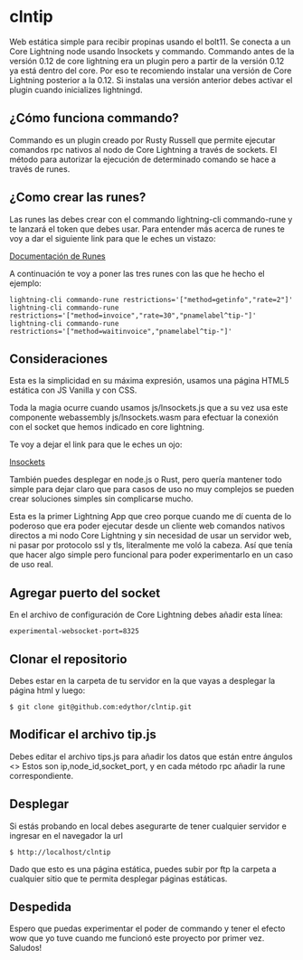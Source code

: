 # clntip
Web estática simple para recibir propinas usando el bolt11. Se conecta a un Core Lightning node usando lnsockets y commando. 
Commando antes de la versión 0.12 de core lightning era un plugin pero a partir de la versión 0.12 ya está dentro del core. Por eso te recomiendo instalar una versión de Core Lightning posterior a la 0.12. Si instalas una versión anterior debes activar el plugin cuando inicializes lightningd.

## ¿Cómo funciona commando?
Commando es un plugin creado por Rusty Russell que permite ejecutar comandos rpc nativos al nodo de Core Lightning a través de sockets. El método para autorizar la ejecución de determinado comando se hace a través de runes.

## ¿Como crear las runes?
Las runes las debes crear con el commando lightning-cli commando-rune y te lanzará el token que debes usar.
Para entender más acerca de runes te voy a dar el siguiente link para que le eches un vistazo:

[Documentación de Runes](https://github.com/rustyrussell/runes/tree/v0.3.1)


A continuación te voy a poner las tres runes con las que he hecho el ejemplo:

```gherkin=
lightning-cli commando-rune restrictions='["method=getinfo","rate=2"]'
lightning-cli commando-rune restrictions='["method=invoice","rate=30","pnamelabel^tip-"]'
lightning-cli commando-rune restrictions='["method=waitinvoice","pnamelabel^tip-"]'
```
## Consideraciones
Esta es la simplicidad en su máxima expresión, usamos una página HTML5 estática con JS Vanilla y con CSS.

Toda la magia ocurre cuando usamos js/lnsockets.js que a su vez usa este componente webassembly js/lnsockets.wasm 
 para efectuar la conexión con el socket que hemos indicado en core lightning.

Te voy a dejar el link para que le eches un ojo:

[lnsockets](https://github.com/jb55/lnsocket)

También puedes desplegar en node.js o Rust, pero quería mantener todo simple para dejar claro que para casos de uso no muy complejos se pueden crear soluciones simples sin complicarse mucho. 

Esta es la primer Lightning App que creo porque cuando me dí cuenta de lo poderoso que era poder ejecutar desde un cliente web comandos nativos directos a mi nodo Core Lightning y sin necesidad de usar un servidor web, ni pasar por protocolo ssl y tls, literalmente me voló la cabeza. Así que tenía que hacer algo simple pero funcional para poder experimentarlo en un caso de uso real.


## Agregar puerto del socket
En el archivo de configuración de Core Lightning debes añadir esta línea:

`experimental-websocket-port=8325`

## Clonar el repositorio

Debes estar en la carpeta de tu servidor en la que vayas a desplegar la página html y luego:

`$ git clone git@github.com:edythor/clntip.git`

## Modificar el archivo tip.js
Debes editar el archivo tips.js para añadir los datos que están entre ángulos <>
Estos son ip,node_id,socket_port, y en cada método rpc añadir la rune correspondiente.

## Desplegar

Si estás probando en local debes asegurarte de tener cualquier servidor e ingresar en el navegador la url

`$ http://localhost/clntip`

Dado que esto es una página estática, puedes subir por ftp la carpeta a cualquier sitio que te permita desplegar páginas estáticas.

## Despedida

Espero que puedas experimentar el poder de commando y  tener el efecto wow que yo tuve cuando me funcionó este proyecto por primer vez. Saludos!

